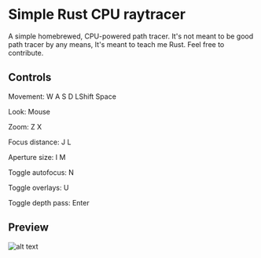 # Simple Rust CPU raytracer
A simple homebrewed, CPU-powered path tracer. It's not meant to be good path tracer by any means, It's meant to teach me Rust. Feel free to contribute.

## Controls
Movement: W A S D LShift Space

Look: Mouse

Zoom: Z X

Focus distance: J L

Aperture size: I M

Toggle autofocus: N

Toggle overlays: U

Toggle depth pass: Enter

## Preview
![alt text](https://i.imgur.com/Y5f9IJl.png)
